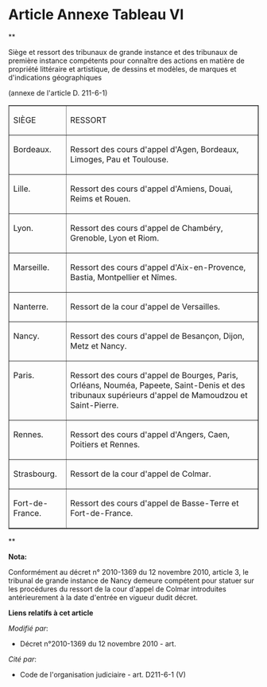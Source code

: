 # Article Annexe Tableau VI

**

Siège et ressort des tribunaux de grande instance et des tribunaux de première instance compétents pour connaître des actions
en matière de propriété littéraire et artistique, de dessins et modèles, de marques et d'indications géographiques

(annexe de l'article D. 211-6-1)

<table border="1" align="center" width="720">
  <tbody>
    <tr>
      <td align="left" valign="top">

SIÈGE

</td>
      <td valign="top" align="left">

RESSORT

</td>
    </tr>
    <tr>
      <td valign="top" align="left">

Bordeaux. 

</td>
      <td valign="top" align="left">

Ressort des cours d'appel d'Agen, Bordeaux, Limoges, Pau et Toulouse. 

</td>
    </tr>
    <tr>
      <td align="left" valign="top">

Lille. 

</td>
      <td valign="top" align="left">

Ressort des cours d'appel d'Amiens, Douai, Reims et Rouen. 

</td>
    </tr>
    <tr>
      <td valign="top" align="left">

Lyon. 

</td>
      <td valign="top" align="left">

Ressort des cours d'appel de Chambéry, Grenoble, Lyon et Riom. 

</td>
    </tr>
    <tr>
      <td align="left" valign="top">

Marseille. 

</td>
      <td align="left" valign="top">

Ressort des cours d'appel d'Aix-en-Provence, Bastia, Montpellier et Nîmes. 

</td>
    </tr>
    <tr>
      <td valign="top" align="left">

Nanterre. 

</td>
      <td valign="top" align="left">

Ressort de la cour d'appel de Versailles. 

</td>
    </tr>
    <tr>
      <td valign="top" align="left">

Nancy. 

</td>
      <td align="left" valign="top">

Ressort des cours d'appel de Besançon, Dijon, Metz et Nancy. 

</td>
    </tr>
    <tr>
      <td valign="top" align="left">

Paris. 

</td>
      <td valign="top" align="left">

Ressort des cours d'appel de Bourges, Paris, Orléans, Nouméa, Papeete, Saint-Denis et des tribunaux supérieurs d'appel de
Mamoudzou et Saint-Pierre. 

</td>
    </tr>
    <tr>
      <td align="left" valign="top">

Rennes. 

</td>
      <td valign="top" align="left">

Ressort des cours d'appel d'Angers, Caen, Poitiers et Rennes. 

</td>
    </tr>
    <tr>
      <td align="left" valign="top">

Strasbourg. 

</td>
      <td valign="top" align="left">

Ressort de la cour d'appel de Colmar. 

</td>
    </tr>
    <tr>
      <td valign="top" align="left">

Fort-de-France. 

</td>
      <td align="left" valign="top">

Ressort des cours d'appel de Basse-Terre et Fort-de-France.

</td>
    </tr>
  </tbody>
</table>

**

**Nota:**

Conformément au décret n° 2010-1369 du 12 novembre 2010, article 3, le tribunal de grande instance de Nancy demeure compétent
pour statuer sur les procédures du ressort de la cour d'appel de Colmar introduites antérieurement à la date d'entrée en
vigueur dudit décret.

**Liens relatifs à cet article**

_Modifié par_:

  - Décret n°2010-1369 du 12 novembre 2010 - art.

_Cité par_:

  - Code de l'organisation judiciaire - art. D211-6-1 (V)
